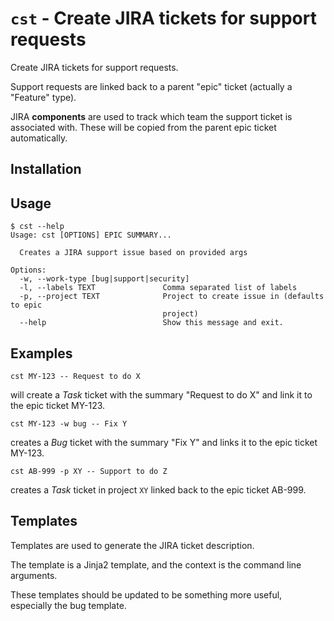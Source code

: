 # `cst` - Create JIRA tickets for support requests

Create JIRA tickets for support requests.

Support requests are linked back to a parent "epic" ticket (actually a "Feature" type).

JIRA **components** are used to track which team the support ticket is associated with. These will be copied from the parent epic ticket automatically.

## Installation

## Usage

```
$ cst --help
Usage: cst [OPTIONS] EPIC SUMMARY...

  Creates a JIRA support issue based on provided args

Options:
  -w, --work-type [bug|support|security]
  -l, --labels TEXT               Comma separated list of labels
  -p, --project TEXT              Project to create issue in (defaults to epic
                                  project)
  --help                          Show this message and exit.

```

## Examples

```
cst MY-123 -- Request to do X
```

will create a _Task_ ticket with the summary "Request to do X" and link it to the epic ticket MY-123.

```
cst MY-123 -w bug -- Fix Y
```

creates a _Bug_ ticket with the summary "Fix Y" and links it to the epic ticket MY-123.

```
cst AB-999 -p XY -- Support to do Z
```

creates a _Task_ ticket in project `XY` linked back to the epic ticket AB-999.

## Templates

Templates are used to generate the JIRA ticket description.

The template is a Jinja2 template, and the context is the command line arguments.

These templates should be updated to be something more useful, especially the bug template.
